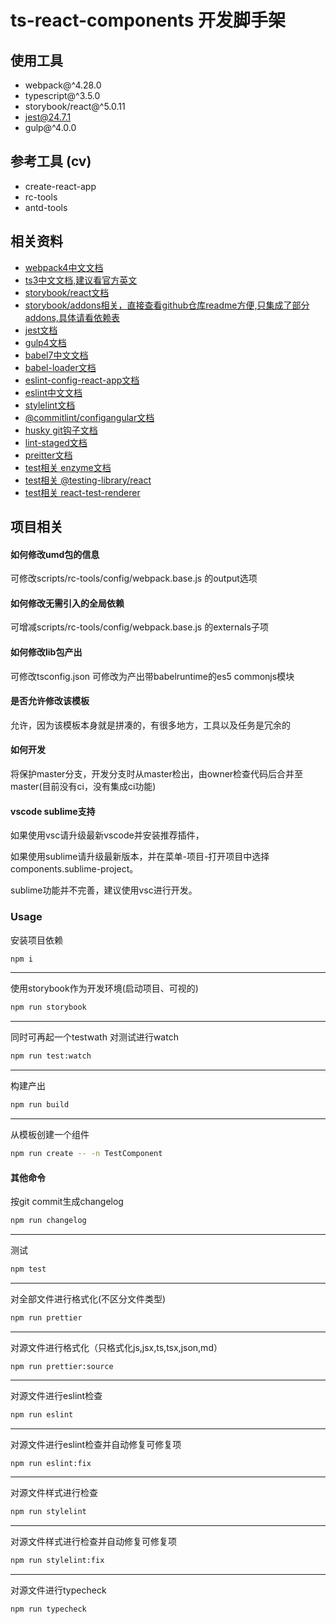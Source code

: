 # ts-react-components 开发脚手架

## 使用工具

- webpack@\^4.28.0
- typescript@\^3.5.0
- storybook/react@\^5.0.11
- jest@24.7.1
- gulp@\^4.0.0


## 参考工具 (cv)

-   create-react-app
-   rc-tools
-   antd-tools

## 相关资料

+ [webpack4中文文档](https://www.webpackjs.com/concepts/)
+ [ts3中文文档,建议看官方英文](https://www.tslang.cn/docs/handbook/basic-types.html)
+ [storybook/react文档](https://storybook.js.org/docs/guides/guide-react/)
+ [storybook/addons相关，直接查看github仓库readme方便,只集成了部分addons,具体请看依赖表](https://github.com/storybookjs/storybook/tree/next/addons)
+ [jest文档](https://jestjs.io/)
+ [gulp4文档](https://www.gulpjs.com.cn/docs/)
+ [babel7中文文档](https://www.babeljs.cn/docs/)
+ [babel-loader文档](https://webpack.docschina.org/loaders/babel-loader/)
+ [eslint-config-react-app文档](https://www.npmjs.com/package/eslint-config-react-app)
+ [eslint中文文档](https://cn.eslint.org/)
+ [stylelint文档](https://stylelint.io/)
+ [@commitlint/configangular文档](https://www.npmjs.com/package/@commitlint/config-angular)
+ [husky git钩子文档](https://github.com/typicode/husky/blob/master/DOCS.md)
+ [lint-staged文档](https://github.com/okonet/lint-staged)
+ [preitter文档](https://prettier.io/docs/en/)
+ [test相关 enzyme文档](https://airbnb.io/enzyme/)
+ [test相关 @testing-library/react](https://testing-library.com/docs/react-testing-library/intro)
+ [test相关 react-test-renderer](https://reactjs.org/docs/test-renderer.html)

## 项目相关

#### 如何修改umd包的信息

可修改scripts/rc-tools/config/webpack.base.js 的output选项

#### 如何修改无需引入的全局依赖

可增减scripts/rc-tools/config/webpack.base.js 的externals子项

#### 如何修改lib包产出

可修改tsconfig.json 可修改为产出带babelruntime的es5 commonjs模块

#### 是否允许修改该模板

允许，因为该模板本身就是拼凑的，有很多地方，工具以及任务是冗余的

#### 如何开发

将保护master分支，开发分支时从master检出，由owner检查代码后合并至master(目前没有ci，没有集成ci功能)

#### vscode sublime支持

如果使用vsc请升级最新vscode并安装推荐插件，

如果使用sublime请升级最新版本，并在菜单-项目-打开项目中选择components.sublime-project。

sublime功能并不完善，建议使用vsc进行开发。

### Usage

安装项目依赖

```sh
npm i
```

---

使用storybook作为开发环境(启动项目、可视的)

```sh
npm run storybook
```

---

同时可再起一个testwath 对测试进行watch

```sh
npm run test:watch
```

---

构建产出

```sh
npm run build
```

---

从模板创建一个组件

```sh
npm run create -- -n TestComponent
```

#### 其他命令

按git commit生成changelog

```sh
npm run changelog
```

---

测试

```sh
npm test
```

---

对全部文件进行格式化(不区分文件类型)

```sh
npm run prettier
```

---

对源文件进行格式化（只格式化js,jsx,ts,tsx,json,md）

```
npm run prettier:source
```

---

对源文件进行eslint检查

```sh
npm run eslint
```

---

对源文件进行eslint检查并自动修复可修复项

```sh
npm run eslint:fix
```

---

对源文件样式进行检查

```sh
npm run stylelint
```

---

对源文件样式进行检查并自动修复可修复项

```sh
npm run stylelint:fix
```

---

对源文件进行typecheck

```sh
npm run typecheck
```
